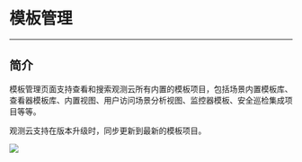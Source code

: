 # 模板管理
---

## 简介

模板管理页面支持查看和搜索观测云所有内置的模板项目，包括场景内置模板库、查看器模板库、内置视图、用户访问场景分析视图、监控器模板、安全巡检集成项目等等。

观测云支持在版本升级时，同步更新到最新的模板项目。

![](img/18.deployment_2.png)

